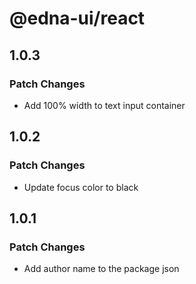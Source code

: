 # @edna-ui/react

## 1.0.3

### Patch Changes

- Add 100% width to text input container

## 1.0.2

### Patch Changes

- Update focus color to black

## 1.0.1

### Patch Changes

- Add author name to the package json
